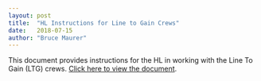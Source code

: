 ```yaml
---
layout: post
title:  "HL Instructions for Line to Gain Crews"
date:   2018-07-15
author: "Bruce Maurer"
---
```


This document provides instructions for the HL in working with the Line To Gain
(LTG) crews. [Click here to view the
document](https://storage.googleapis.com/ohsaa-websites/mechanics/HL-Instructions-for-FB-LTG-Crews-2018.pdf).
